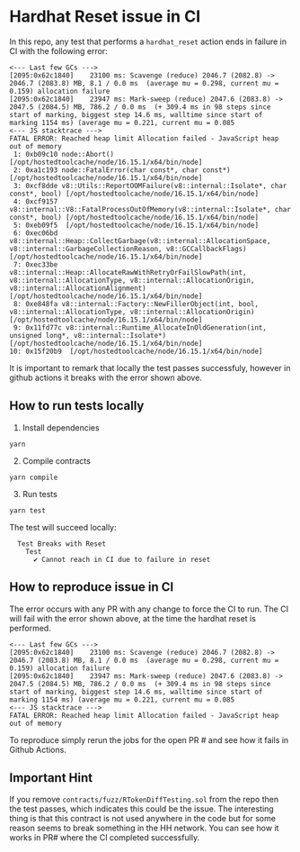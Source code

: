 # Hardhat Reset issue in CI

In this repo, any test that performs a `hardhat_reset` action ends in failure in CI with the following error:

```
<--- Last few GCs --->
[2095:0x62c1840]    23100 ms: Scavenge (reduce) 2046.7 (2082.8) -> 2046.7 (2083.8) MB, 8.1 / 0.0 ms  (average mu = 0.298, current mu = 0.159) allocation failure 
[2095:0x62c1840]    23947 ms: Mark-sweep (reduce) 2047.6 (2083.8) -> 2047.5 (2084.5) MB, 786.2 / 0.0 ms  (+ 309.4 ms in 98 steps since start of marking, biggest step 14.6 ms, walltime since start of marking 1154 ms) (average mu = 0.221, current mu = 0.085
<--- JS stacktrace --->
FATAL ERROR: Reached heap limit Allocation failed - JavaScript heap out of memory
 1: 0xb09c10 node::Abort() [/opt/hostedtoolcache/node/16.15.1/x64/bin/node]
 2: 0xa1c193 node::FatalError(char const*, char const*) [/opt/hostedtoolcache/node/16.15.1/x64/bin/node]
 3: 0xcf8dde v8::Utils::ReportOOMFailure(v8::internal::Isolate*, char const*, bool) [/opt/hostedtoolcache/node/16.15.1/x64/bin/node]
 4: 0xcf9157 v8::internal::V8::FatalProcessOutOfMemory(v8::internal::Isolate*, char const*, bool) [/opt/hostedtoolcache/node/16.15.1/x64/bin/node]
 5: 0xeb09f5  [/opt/hostedtoolcache/node/16.15.1/x64/bin/node]
 6: 0xec06bd v8::internal::Heap::CollectGarbage(v8::internal::AllocationSpace, v8::internal::GarbageCollectionReason, v8::GCCallbackFlags) [/opt/hostedtoolcache/node/16.15.1/x64/bin/node]
 7: 0xec33be v8::internal::Heap::AllocateRawWithRetryOrFailSlowPath(int, v8::internal::AllocationType, v8::internal::AllocationOrigin, v8::internal::AllocationAlignment) [/opt/hostedtoolcache/node/16.15.1/x64/bin/node]
 8: 0xe848fa v8::internal::Factory::NewFillerObject(int, bool, v8::internal::AllocationType, v8::internal::AllocationOrigin) [/opt/hostedtoolcache/node/16.15.1/x64/bin/node]
 9: 0x11fd77c v8::internal::Runtime_AllocateInOldGeneration(int, unsigned long*, v8::internal::Isolate*) [/opt/hostedtoolcache/node/16.15.1/x64/bin/node]
10: 0x15f20b9  [/opt/hostedtoolcache/node/16.15.1/x64/bin/node]
```

It is important to remark that locally the test passes successfuly, however in github actions it breaks with the error shown above.

## How to run tests locally

1. Install dependencies
```
yarn 
```

2. Compile contracts
```
yarn compile
```

3. Run tests
```
yarn test
```

The test will succeed locally:


```
  Test Breaks with Reset
    Test
      ✔ Cannot reach in CI due to failure in reset
```

## How to reproduce issue in CI

The error occurs with any PR with any change to force the CI to run. The CI will fail with the error shown above, at the time the hardhat reset is performed.
```
<--- Last few GCs --->
[2095:0x62c1840]    23100 ms: Scavenge (reduce) 2046.7 (2082.8) -> 2046.7 (2083.8) MB, 8.1 / 0.0 ms  (average mu = 0.298, current mu = 0.159) allocation failure 
[2095:0x62c1840]    23947 ms: Mark-sweep (reduce) 2047.6 (2083.8) -> 2047.5 (2084.5) MB, 786.2 / 0.0 ms  (+ 309.4 ms in 98 steps since start of marking, biggest step 14.6 ms, walltime since start of marking 1154 ms) (average mu = 0.221, current mu = 0.085
<--- JS stacktrace --->
FATAL ERROR: Reached heap limit Allocation failed - JavaScript heap out of memory
```

To reproduce simply rerun the jobs for the open PR # and see how it fails in Github Actions.


## Important Hint

If you remove `contracts/fuzz/RTokenDiffTesting.sol` from the repo then the test passes, which indicates this could be the issue. The interesting thing is that this contract is not used anywhere in the code but for some reason seems to break something in the HH network. You can see how it works in PR# where the CI completed successfully.


